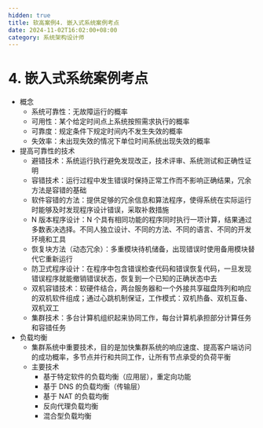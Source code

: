 ```yaml
---
hidden: true
title: 软高案例4. 嵌入式系统案例考点
date: 2024-11-02T16:02:00+08:00
category: 系统架构设计师
---
```

# 4. 嵌入式系统案例考点

- 概念
  - 系统可靠性：无故障运行的概率
  - 可用性：某个给定时间点上系统按照需求执行的概率
  - 可靠度：规定条件下规定时间内不发生失效的概率
  - 失效率：未出现失效的情况下单位时间系统出现失效的概率
- 提高可靠性的技术
  - 避错技术：系统运行执行避免发现改正，技术评审、系统测试和正确性证明
  - 容错技术：运行过程中发生错误时保持正常工作而不影响正确结果，冗余方法是容错的基础
  - 软件容错的方法：提供足够的冗余信息和算法程序，使得系统在实际运行时能够及时发现程序设计错误，采取补救措施
  - N 版本程序设计：N 个具有相同功能的程序同时执行一项计算，结果通过多数表决选择。不同人独立设计、不同的方法、不同的语言、不同的开发环境和工具
  - 恢复块方法（动态冗余）：多重模块待机储备，出现错误时使用备用模块替代它重新运行
  - 防卫式程序设计：在程序中包含错误检查代码和错误恢复代码，一旦发现错误程序就能撤销错误状态，恢复到一个已知的正确状态中去
  - 双机容错技术：软硬件结合，两台服务器和一个外接共享磁盘阵列和响应的双机软件组成；通过心跳机制保证，工作模式：双机热备、双机互备、双机双工
  - 集群技术：多台计算机组织起来协同工作，每台计算机承担部分计算任务和容错任务
- 负载均衡
  - 集群系统中重要技术，目的是加快集群系统的响应速度、提高客户端访问的成功概率，多节点并行和共同工作，让所有节点承受的负荷平衡
  - 主要技术
    - 基于特定软件的负载均衡（应用层），重定向功能
    - 基于 DNS 的负载均衡（传输层）
    - 基于 NAT 的负载均衡
    - 反向代理负载均衡
    - 混合型负载均衡